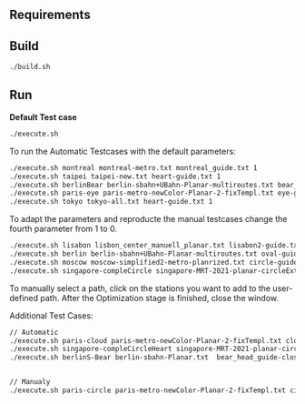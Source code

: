 

## Requirements





## Build 

```bash
./build.sh
```



## Run

__Default Test case__

```bash
./execute.sh
```



To run the Automatic Testcases with the default parameters:

```bash
./execute.sh montreal montreal-metro.txt montreal_guide.txt 1
./execute.sh taipei taipei-new.txt heart-guide.txt 1
./execute.sh berlinBear berlin-sbahn+UBahn-Planar-multiroutes.txt bear_head_guide-closed.txt 1
./execute.sh paris-eye paris-metro-newColor-Planar-2-fixTempl.txt eye-guide-smaller.txt 1
./execute.sh tokyo tokyo-all.txt heart-guide.txt 1
```



To adapt the parameters and reproducte the manual testcases change the fourth parameter from 1 to 0. 

```bash
./execute.sh lisabon lisbon_center_manuell_planar.txt lisabon2-guide.txt 0 
./execute.sh berlin berlin-sbahn+UBahn-Planar-multiroutes.txt oval-guide.txt berlinSUOval 0
./execute.sh moscow moscow-simplified2-metro-planrized.txt circle-guide.txt 0
./execute.sh singapore-compleCircle singapore-MRT-2021-planar-circleExtension.txt circle-guide.txt 0

```

To manually select a path, click on the stations you want to add to the user-defined path. After the Optimization stage is finished, close the window.



Additional Test Cases: 

```bash
// Automatic
./execute.sh paris-cloud paris-metro-newColor-Planar-2-fixTempl.txt cloud-guide.txt 0
./execute.sh singapore-compleCircleHeart singapore-MRT-2021-planar-circleExtension.txt heart-guide.txt 0
./execute.sh berlinS-Bear berlin-sbahn-Planar.txt  bear_head_guide-closed.txt 0


// Manualy 
./execute.sh paris-circle paris-metro-newColor-Planar-2-fixTempl.txt circle-guide.txt paris-circle 0
```

